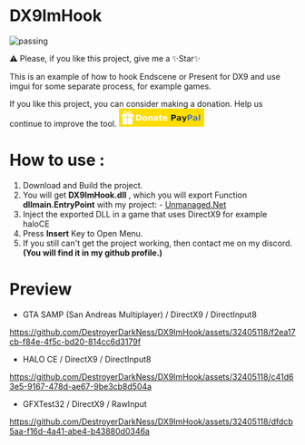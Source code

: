 # DX9ImHook
![passing](https://img.shields.io/badge/build-passing-brightgreen) 

⚠️ Please, if you like this project, give me a ✨Star✨

This is an example of how to hook Endscene or Present for DX9 and use imgui for some separate process, for example games.

If you like this project, you can consider making a donation. Help us continue to improve the tool.
[![Doate Image](https://raw.githubusercontent.com/poucotm/Links/master/image/PayPal/donate-paypal.png)][PM] 

# How to use :

1) Download and Build the project.
2) You will get **DX9ImHook.dll** , which you will export Function **dllmain.EntryPoint** with my project: - [Unmanaged.Net](https://github.com/DestroyerDarkNess/Unmanaged.Net)
4) Inject the exported DLL in a game that uses DirectX9 for example haloCE
5) Press **Insert** Key to Open Menu.
6) If you still can't get the project working, then contact me on my discord. **(You will find it in my github profile.)**

# Preview

- GTA SAMP (San Andreas Multiplayer) / DirectX9 / DirectInput8

https://github.com/DestroyerDarkNess/DX9ImHook/assets/32405118/f2ea17cb-f84e-4f5c-bd20-814cc6d3179f

- HALO CE / DirectX9 / DirectInput8
  
https://github.com/DestroyerDarkNess/DX9ImHook/assets/32405118/c41d63e5-9167-478d-ae67-9be3cb8d504a

- GFXTest32 / DirectX9 / RawInput

https://github.com/DestroyerDarkNess/DX9ImHook/assets/32405118/dfdcb5aa-f16d-4a41-abe4-b43880d0346a



[PM]:https://www.paypal.me/SalvadorKrilewski "PayPal"
